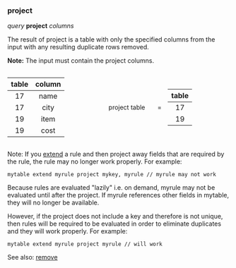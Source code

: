 ### project

*query* **project** *columns*

The result of project is a table with only the specified columns from the input with any resulting duplicate rows removed.

**Note:** The input must contain the project columns.

<div style="display: flex; justify-content: space-around; align-items: center;" class="table-style table-full-width">

<div style="flex-shrink: 0;flex-grow: 1;">

| table | column | 
| :---: | :---: |
| 17 | name | 
| 17 | city | 
| 19 | item | 
| 19 | cost |

</div>
<div style="flex-shrink: 0;text-align: center; padding-left: 1em; padding-right: 1em;">

project table

</div>
<div style="flex-shrink: 0;text-align: center; padding-left: 1em; padding-right: 1em;">

=

</div>
<div style="flex-shrink: 0;flex-grow: 1;">

| table | 
| :---: |
| 17 | 
| 19 |

</div>
</div>

Note: If you [extend](<extend.md>) a rule and then project away fields that are required by the rule, the rule may no longer work properly. For example:

``` suneido
mytable extend myrule project mykey, myrule // myrule may not work
```

Because rules are evaluated "lazily" i.e. on demand, myrule may not be evaluated until after the project. If myrule references other fields in mytable, they will no longer be available.

However, if the project does not include a key and therefore is not unique, then rules will be required to be evaluated in order to eliminate duplicates and they will work properly. For example:

``` suneido
mytable extend myrule project myrule // will work
```

See also: [remove](<remove.md>)